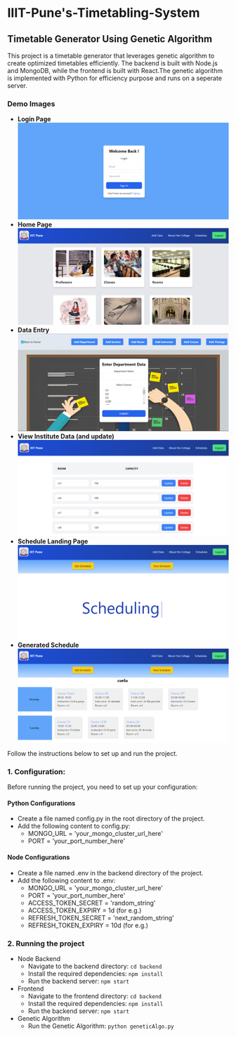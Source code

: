 ﻿# IIIT-Pune's-Timetabling-System

## Timetable Generator Using Genetic Algorithm
This project is a timetable generator that leverages genetic algorithm to create optimized timetables efficiently. The backend is built with Node.js and MongoDB, while the frontend is built with React.The genetic algorithm is implemented with Python for efficiency purpose and runs on a seperate server.

### Demo Images
- **Login Page**
![Login](DemoImg/login.png)  
- **Home Page**
![Home Page](DemoImg/homePage.png)
- **Data Entry**
![Entering data](DemoImg/dataEntry.png)
- **View Institute Data (and update)**
![View and Update data](DemoImg/viewUpdate.png)
- **Schedule Landing Page**
![Schedule Landing Page](DemoImg/scheduleLanding.png)
- **Generated Schedule**
![Schedule Generated](DemoImg/schedule.png)

Follow the instructions below to set up and run the project.

### 1. Configuration:  
Before running the project, you need to set up your configuration:  

#### Python Configurations  
- Create a file named config.py in the root directory of the project.  
- Add the following content to config.py:  
    - MONGO_URL = 'your_mongo_cluster_url_here'  
    - PORT = 'your_port_number_here'

#### Node Configurations
- Create a file named .env in the backend directory of the project.
- Add the following content to .env:
    - MONGO_URL = 'your_mongo_cluster_url_here'
    - PORT = 'your_port_number_here'
    - ACCESS_TOKEN_SECRET = 'random_string'
    - ACCESS_TOKEN_EXPIRY = 1d (for e.g.)
    - REFRESH_TOKEN_SECRET = 'next_random_string'
    - REFRESH_TOKEN_EXPIRY = 10d (for e.g.)

### 2. Running the project
- Node Backend
    - Navigate to the backend directory: `cd backend`
    - Install the required dependencies: `npm install`
    - Run the backend server: `npm start`
- Frontend
    - Navigate to the frontend directory: `cd backend`
    - Install the required dependencies: `npm install`
    - Run the backend server: `npm start`
- Genetic Algorithm
    - Run the Genetic Algorithm: `python geneticAlgo.py`